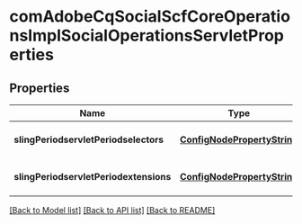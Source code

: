 # comAdobeCqSocialScfCoreOperationsImplSocialOperationsServletProperties

## Properties
Name | Type | Description | Notes
------------ | ------------- | ------------- | -------------
**slingPeriodservletPeriodselectors** | [**ConfigNodePropertyString**](ConfigNodePropertyString.md) |  | [optional] [default to null]
**slingPeriodservletPeriodextensions** | [**ConfigNodePropertyString**](ConfigNodePropertyString.md) |  | [optional] [default to null]

[[Back to Model list]](../README.md#documentation-for-models) [[Back to API list]](../README.md#documentation-for-api-endpoints) [[Back to README]](../README.md)


